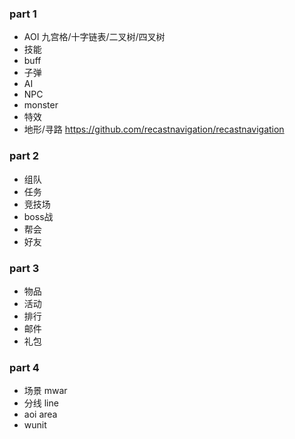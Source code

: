 ### part 1

- AOI       九宫格/十字链表/二叉树/四叉树
- 技能
- buff
- 子弹
- AI
- NPC
- monster
- 特效
- 地形/寻路   https://github.com/recastnavigation/recastnavigation

### part 2

- 组队
- 任务
- 竞技场
- boss战
- 帮会
- 好友

### part 3

- 物品
- 活动
- 排行
- 邮件
- 礼包

### part 4

- 场景 mwar
- 分线 line
- aoi area
- wunit
